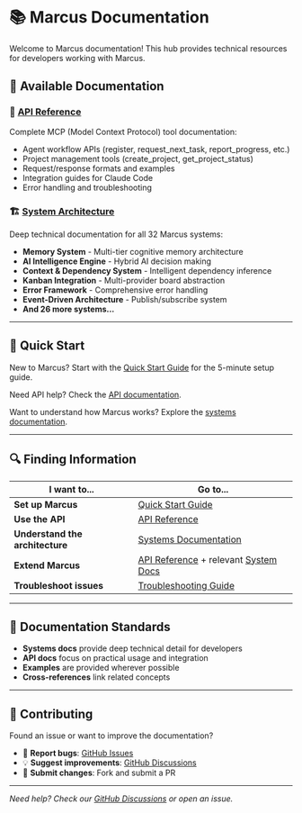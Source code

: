 # 📚 Marcus Documentation

Welcome to Marcus documentation! This hub provides technical resources for developers working with Marcus.

## 📁 **Available Documentation**

### 🔌 **[API Reference](api/README.md)**
Complete MCP (Model Context Protocol) tool documentation:
- Agent workflow APIs (register, request_next_task, report_progress, etc.)
- Project management tools (create_project, get_project_status)
- Request/response formats and examples
- Integration guides for Claude Code
- Error handling and troubleshooting

### 🏗️ **[System Architecture](systems/README.md)**
Deep technical documentation for all 32 Marcus systems:
- **Memory System** - Multi-tier cognitive memory architecture
- **AI Intelligence Engine** - Hybrid AI decision making
- **Context & Dependency System** - Intelligent dependency inference
- **Kanban Integration** - Multi-provider board abstraction
- **Error Framework** - Comprehensive error handling
- **Event-Driven Architecture** - Publish/subscribe system
- **And 26 more systems...**

---

## 🎯 **Quick Start**

New to Marcus? Start with the [Quick Start Guide](../quickstart.md) for the 5-minute setup guide.

Need API help? Check the [API documentation](api/README.md).

Want to understand how Marcus works? Explore the [systems documentation](systems/README.md).

---

## 🔍 **Finding Information**

| I want to... | Go to... |
|---------------|----------|
| **Set up Marcus** | [Quick Start Guide](../quickstart.md) |
| **Use the API** | [API Reference](api/README.md) |
| **Understand the architecture** | [Systems Documentation](systems/README.md) |
| **Extend Marcus** | [API Reference](api/README.md) + relevant [System Docs](systems/README.md) |
| **Troubleshoot issues** | [Troubleshooting Guide](../guides/troubleshooting.md) |

---

## 📝 **Documentation Standards**

- **Systems docs** provide deep technical detail for developers
- **API docs** focus on practical usage and integration
- **Examples** are provided wherever possible
- **Cross-references** link related concepts

---

## 🤝 **Contributing**

Found an issue or want to improve the documentation?
- 🐛 **Report bugs**: [GitHub Issues](https://github.com/lwgray/marcus/issues)
- 💡 **Suggest improvements**: [GitHub Discussions](https://github.com/lwgray/marcus/discussions)
- 📝 **Submit changes**: Fork and submit a PR

---

*Need help? Check our [GitHub Discussions](https://github.com/lwgray/marcus/discussions) or open an issue.*
